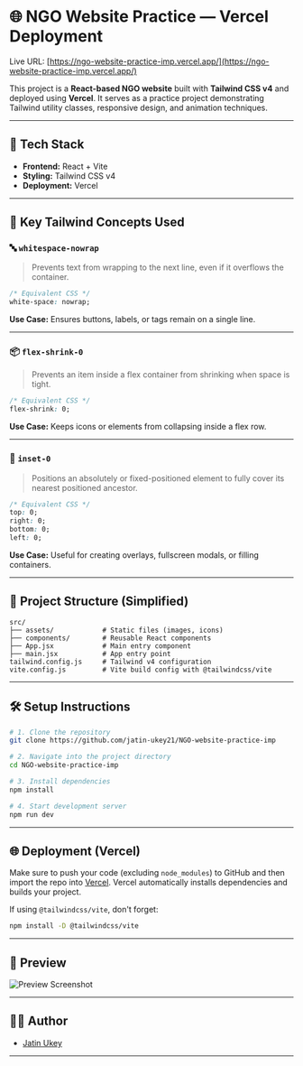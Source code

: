 
# 🌐 NGO Website Practice — Vercel Deployment

Live URL: [https://ngo-website-practice-imp.vercel.app/](https://ngo-website-practice-imp.vercel.app/)

This project is a **React-based NGO website** built with **Tailwind CSS v4** and deployed using **Vercel**. It serves as a practice project demonstrating Tailwind utility classes, responsive design, and animation techniques.

---

## 🚀 Tech Stack

- **Frontend:** React + Vite
- **Styling:** Tailwind CSS v4
- **Deployment:** Vercel

---

## 🧱 Key Tailwind Concepts Used

### 🔤 `whitespace-nowrap`

> Prevents text from wrapping to the next line, even if it overflows the container.

```css
/* Equivalent CSS */
white-space: nowrap;
```

**Use Case:** Ensures buttons, labels, or tags remain on a single line.

---

### 📦 `flex-shrink-0`

> Prevents an item inside a flex container from shrinking when space is tight.

```css
/* Equivalent CSS */
flex-shrink: 0;
```

**Use Case:** Keeps icons or elements from collapsing inside a flex row.

---

### 📐 `inset-0`

> Positions an absolutely or fixed-positioned element to fully cover its nearest positioned ancestor.

```css
/* Equivalent CSS */
top: 0;
right: 0;
bottom: 0;
left: 0;
```

**Use Case:** Useful for creating overlays, fullscreen modals, or filling containers.

---

## 📁 Project Structure (Simplified)

```
src/
├── assets/            # Static files (images, icons)
├── components/        # Reusable React components
├── App.jsx            # Main entry component
├── main.jsx           # App entry point
tailwind.config.js     # Tailwind v4 configuration
vite.config.js         # Vite build config with @tailwindcss/vite
```

---

## 🛠 Setup Instructions

```bash
# 1. Clone the repository
git clone https://github.com/jatin-ukey21/NGO-website-practice-imp

# 2. Navigate into the project directory
cd NGO-website-practice-imp

# 3. Install dependencies
npm install

# 4. Start development server
npm run dev
```

---

## 🌐 Deployment (Vercel)

Make sure to push your code (excluding `node_modules`) to GitHub and then import the repo into [Vercel](https://vercel.com/). Vercel automatically installs dependencies and builds your project.

If using `@tailwindcss/vite`, don't forget:

```bash
npm install -D @tailwindcss/vite
```

---

## 📸 Preview

![Preview Screenshot](link-to-preview-screenshot.png)

---

## 👨‍💻 Author

- [Jatin Ukey](https://github.com/jatin-ukey21)

---

